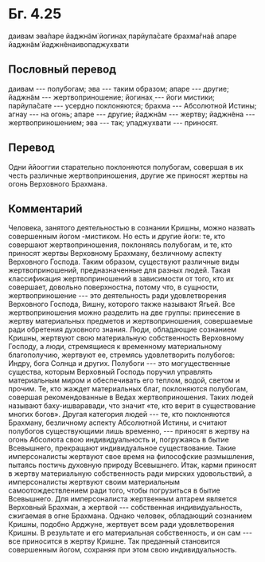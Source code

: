 # Бг. 4.25
даивам эва̄паре йаджн̃ам̇
йогинах̣ парйупа̄сате
брахма̄гна̄в апаре йаджн̃ам̇
йаджн̃енаивопаджухвати
## Пословный перевод

даивам --- полубогам; эва --- таким образом; апаре --- другие; йаджн̃ам
--- жертвоприношение; йогинах̣ --- йоги мистики; парйупа̄сате --- усердно
поклоняются; брахма --- Абсолютной Истины; агнау --- на огонь; апаре ---
другие; йаджн̃ам --- жертву; йаджн̃ена --- жертвоприношением; эва --- так;
упаджухвати --- приносят.

## Перевод

Одни ййооггии старательно поклоняются полубогам, совершая в их честь
различные жертвоприношения, другие же приносят жертвы на огонь
Верховного Брахмана.

## Комментарий

Человека, занятого деятельностью в сознании Кришны, можно назвать
совершенным йогом -мистиком. Но есть и другие йоги: те, кто совершают
жертвоприношения, поклоняясь полубогам, и те, кто приносят жертвы
Верховному Брахману, безличному аспекту Верховного Господа. Таким
образом, существуют различные виды жертвоприношений, предназначенные для
разных людей. Такая классификация жертвоприношений в зависимости от
того, кто их совершает, довольно поверхностна, потому что, в сущности,
жертвоприношение --- это деятельность ради удовлетворения Верховного
Господа, Вишну, которого также называют Ягьей. Все жертвоприношения
можно разделить на две группы: принесение в жертву материальных
предметов и жертвоприношения, совершаемые ради обретения духовного
знания. Люди, обладающие сознанием Кришны, жертвуют свою материальную
собственность Верховному Господу, а люди, стремящиеся к временному
материальному благополучию, жертвуют ее, стремясь удовлетворить
полубогов: Индру, бога Солнца и других. Полубоги --- это могущественные
существа, которым Верховный Господь поручил управлять материальным миром
и обеспечивать его теплом, водой, светом и прочим. Те, кто жаждет
материальных благ, поклоняются полубогам, совершая рекомендованные в
Ведах жертвоприношения. Таких людей называют баху-ишваравади, что значит
«те, кто верит в существование многих богов». Другая категория людей ---
те, кто поклоняются Брахману, безличному аспекту Абсолютной Истины, и
считают полубогов существующими лишь временно, --- приносят в жертву на
огонь Абсолюта свою индивидуальность и, погружаясь в бытие Всевышнего,
прекращают индивидуальное существование. Такие имперсоналисты жертвуют
свое время на философские размышления, пытаясь постичь духовную природу
Всевышнего. Итак, карми приносят в жертву материальную собственность
ради мирских удовольствий, а имперсоналисты жертвуют своим материальным
самоотождествлением ради того, чтобы погрузиться в бытие Всевышнего. Для
имперсоналиста жертвенным алтарем является Верховный Брахман, а жертвой
--- собственная индивидуальность, сжигаемая в огне Брахмана. Однако
человек, обладающий сознанием Кришны, подобно Арджуне, жертвует всем
ради удовлетворения Кришны. В результате и его материальная
собственность, и он сам --- все приносится в жертву Кришне. Так
преданный становится совершенным йогом, сохраняя при этом свою
индивидуальность.
